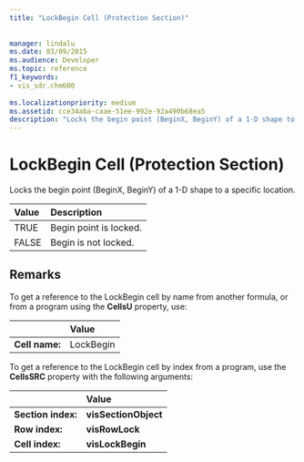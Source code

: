```yaml
---
title: "LockBegin Cell (Protection Section)"
 
 
manager: lindalu
ms.date: 03/09/2015
ms.audience: Developer
ms.topic: reference
f1_keywords:
- vis_sdr.chm600
 
ms.localizationpriority: medium
ms.assetid: cce34aba-caae-51ee-992e-92a490b68ea5
description: "Locks the begin point (BeginX, BeginY) of a 1-D shape to a specific location."
---
```


# LockBegin Cell (Protection Section)

Locks the begin point (BeginX, BeginY) of a 1-D shape to a specific location.
  
|**Value**|**Description**|
|:-----|:-----|
| TRUE  <br/> | Begin point is locked. |
| FALSE  <br/> | Begin is not locked. |
   
## Remarks

To get a reference to the LockBegin cell by name from another formula, or from a program using the **CellsU** property, use: 
  
||Value |
|:-----|:-----|
| **Cell name:**  <br/> | LockBegin  <br/> |
   
To get a reference to the LockBegin cell by index from a program, use the **CellsSRC** property with the following arguments: 
  
||Value |
|:-----|:-----|
| **Section index:**  <br/> |**visSectionObject** <br/> |
| **Row index:**  <br/> |**visRowLock** <br/> |
| **Cell index:**  <br/> |**visLockBegin** <br/> |
   


